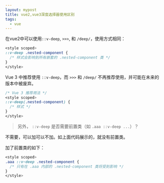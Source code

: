 ```yaml
---
layout: mypost
title: vue2,vue3深度选择器使用区别
tags:
  - vue
---
```



在vue2中可以使用`::v-deep`, `>>>`, 和 `/deep/`，使用方式相同：

```css
<style scoped>
::v-deep .nested-component {
  /* 样式会影响到所有嵌套的 .nested-component 类 */
}
</style>
```

Vue 3 中推荐使用 `::v-deep`，而 `>>>` 和 `/deep/` 不再推荐使用，并可能在未来的版本中被废弃。

```css
/* Vue 3 推荐用法 */
<style scoped>
::v-deep(.nested-component) {
  /* 样式 */
}
</style>

```

> 另外， `::v-deep` 是否需要前置类（如 `.aaa ::v-deep ...`）？

不需要，可以加可以不加。如上面代码展示的，就没有前置类。

加了前置类的如下：

```css
<style scoped>
.aaa ::v-deep .nested-component {
  /* 只有在 .aaa 内部的 .nested-component 类将受到影响 */
}
</style>

```


